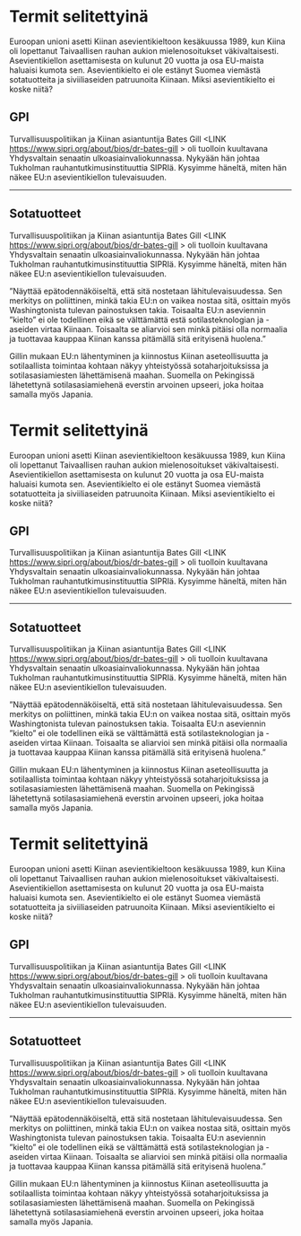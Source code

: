 # Termit selitettyinä

Euroopan unioni asetti Kiinan asevientikieltoon kesäkuussa 1989, kun Kiina oli lopettanut Taivaallisen rauhan aukion mielenosoitukset väkivaltaisesti. Asevientikiellon asettamisesta on kulunut 20 vuotta ja osa EU-maista haluaisi kumota sen. Asevientikielto ei ole estänyt Suomea viemästä sotatuotteita ja siviiliaseiden patruunoita Kiinaan. Miksi asevientikielto ei koske niitä?

## GPI

Turvallisuuspolitiikan ja Kiinan asiantuntija Bates Gill <LINK https://www.sipri.org/about/bios/dr-bates-gill > oli tuolloin kuultavana Yhdysvaltain senaatin ulkoasiainvaliokunnassa. Nykyään hän johtaa Tukholman rauhantutkimusinstituuttia SIPRIä. Kysyimme häneltä, miten hän näkee EU:n asevientikiellon tulevaisuuden.

---

## Sotatuotteet

Turvallisuuspolitiikan ja Kiinan asiantuntija Bates Gill <LINK https://www.sipri.org/about/bios/dr-bates-gill > oli tuolloin kuultavana Yhdysvaltain senaatin ulkoasiainvaliokunnassa. Nykyään hän johtaa Tukholman rauhantutkimusinstituuttia SIPRIä. Kysyimme häneltä, miten hän näkee EU:n asevientikiellon tulevaisuuden.

”Näyttää epätodennäköiseltä, että sitä nostetaan lähitulevaisuudessa. Sen merkitys on poliittinen,
minkä takia EU:n on vaikea nostaa sitä, osittain myös Washingtonista tulevan painostuksen takia.
Toisaalta EU:n aseviennin ”kielto” ei ole todellinen eikä se välttämättä estä sotilasteknologian ja -aseiden virtaa Kiinaan. Toisaalta se aliarvioi sen minkä pitäisi olla normaalia ja tuottavaa kauppaa Kiinan kanssa pitämällä sitä erityisenä huolena.”

Gillin mukaan EU:n lähentyminen ja kiinnostus Kiinan aseteollisuutta ja sotilaallista toimintaa
kohtaan näkyy yhteistyössä sotaharjoituksissa ja sotilasasiamiesten lähettämisenä maahan. Suomella on Pekingissä lähetettynä sotilasasiamiehenä everstin arvoinen upseeri, joka hoitaa samalla myös Japania.

# Termit selitettyinä

Euroopan unioni asetti Kiinan asevientikieltoon kesäkuussa 1989, kun Kiina oli lopettanut Taivaallisen rauhan aukion mielenosoitukset väkivaltaisesti. Asevientikiellon asettamisesta on kulunut 20 vuotta ja osa EU-maista haluaisi kumota sen. Asevientikielto ei ole estänyt Suomea viemästä sotatuotteita ja siviiliaseiden patruunoita Kiinaan. Miksi asevientikielto ei koske niitä?

## GPI

Turvallisuuspolitiikan ja Kiinan asiantuntija Bates Gill <LINK https://www.sipri.org/about/bios/dr-bates-gill > oli tuolloin kuultavana Yhdysvaltain senaatin ulkoasiainvaliokunnassa. Nykyään hän johtaa Tukholman rauhantutkimusinstituuttia SIPRIä. Kysyimme häneltä, miten hän näkee EU:n asevientikiellon tulevaisuuden.

---

## Sotatuotteet

Turvallisuuspolitiikan ja Kiinan asiantuntija Bates Gill <LINK https://www.sipri.org/about/bios/dr-bates-gill > oli tuolloin kuultavana Yhdysvaltain senaatin ulkoasiainvaliokunnassa. Nykyään hän johtaa Tukholman rauhantutkimusinstituuttia SIPRIä. Kysyimme häneltä, miten hän näkee EU:n asevientikiellon tulevaisuuden.

”Näyttää epätodennäköiseltä, että sitä nostetaan lähitulevaisuudessa. Sen merkitys on poliittinen,
minkä takia EU:n on vaikea nostaa sitä, osittain myös Washingtonista tulevan painostuksen takia.
Toisaalta EU:n aseviennin ”kielto” ei ole todellinen eikä se välttämättä estä sotilasteknologian ja -aseiden virtaa Kiinaan. Toisaalta se aliarvioi sen minkä pitäisi olla normaalia ja tuottavaa kauppaa Kiinan kanssa pitämällä sitä erityisenä huolena.”

Gillin mukaan EU:n lähentyminen ja kiinnostus Kiinan aseteollisuutta ja sotilaallista toimintaa
kohtaan näkyy yhteistyössä sotaharjoituksissa ja sotilasasiamiesten lähettämisenä maahan. Suomella on Pekingissä lähetettynä sotilasasiamiehenä everstin arvoinen upseeri, joka hoitaa samalla myös Japania.

# Termit selitettyinä

Euroopan unioni asetti Kiinan asevientikieltoon kesäkuussa 1989, kun Kiina oli lopettanut Taivaallisen rauhan aukion mielenosoitukset väkivaltaisesti. Asevientikiellon asettamisesta on kulunut 20 vuotta ja osa EU-maista haluaisi kumota sen. Asevientikielto ei ole estänyt Suomea viemästä sotatuotteita ja siviiliaseiden patruunoita Kiinaan. Miksi asevientikielto ei koske niitä?

## GPI<a name="gpi" />

Turvallisuuspolitiikan ja Kiinan asiantuntija Bates Gill <LINK https://www.sipri.org/about/bios/dr-bates-gill > oli tuolloin kuultavana Yhdysvaltain senaatin ulkoasiainvaliokunnassa. Nykyään hän johtaa Tukholman rauhantutkimusinstituuttia SIPRIä. Kysyimme häneltä, miten hän näkee EU:n asevientikiellon tulevaisuuden.

---

## Sotatuotteet

Turvallisuuspolitiikan ja Kiinan asiantuntija Bates Gill <LINK https://www.sipri.org/about/bios/dr-bates-gill > oli tuolloin kuultavana Yhdysvaltain senaatin ulkoasiainvaliokunnassa. Nykyään hän johtaa Tukholman rauhantutkimusinstituuttia SIPRIä. Kysyimme häneltä, miten hän näkee EU:n asevientikiellon tulevaisuuden.

”Näyttää epätodennäköiseltä, että sitä nostetaan lähitulevaisuudessa. Sen merkitys on poliittinen,
minkä takia EU:n on vaikea nostaa sitä, osittain myös Washingtonista tulevan painostuksen takia.
Toisaalta EU:n aseviennin ”kielto” ei ole todellinen eikä se välttämättä estä sotilasteknologian ja -aseiden virtaa Kiinaan. Toisaalta se aliarvioi sen minkä pitäisi olla normaalia ja tuottavaa kauppaa Kiinan kanssa pitämällä sitä erityisenä huolena.”

Gillin mukaan EU:n lähentyminen ja kiinnostus Kiinan aseteollisuutta ja sotilaallista toimintaa
kohtaan näkyy yhteistyössä sotaharjoituksissa ja sotilasasiamiesten lähettämisenä maahan. Suomella on Pekingissä lähetettynä sotilasasiamiehenä everstin arvoinen upseeri, joka hoitaa samalla myös Japania.